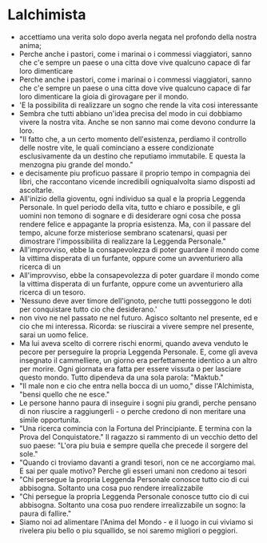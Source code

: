 # Lalchimista
- accettiamo una verita solo dopo averla negata nel profondo della nostra anima;
- Perche anche i pastori, come i marinai o i commessi viaggiatori, sanno che c'e sempre un paese o una citta dove vive qualcuno capace di far loro dimenticare
- Perche anche i pastori, come i marinai o i commessi viaggiatori, sanno che c'e sempre un paese o una citta dove vive qualcuno capace di far loro dimenticare la gioia di girovagare per il mondo.
- 'E la possibilita di realizzare un sogno che rende la vita cosi interessante
- Sembra che tutti abbiano un'idea precisa del modo in cui dobbiamo vivere la nostra vita. Anche se non sanno mai come devono condurre la loro.
- "Il fatto che, a un certo momento dell'esistenza, perdiamo il controllo delle nostre vite, le quali cominciano a essere condizionate esclusivamente da un destino che reputiamo immutabile. E questa la menzogna piu grande del mondo."
- e decisamente piu proficuo passare il proprio tempo in compagnia dei libri, che raccontano vicende incredibili ogniqualvolta siamo disposti ad ascoltarle.
- All'inizio della gioventu, ogni individuo sa qual e la propria Leggenda Personale. In quel periodo della vita, tutto e chiaro e possibile, e gli uomini non temono di sognare e di desiderare ogni cosa che possa rendere felice e appagante la propria esistenza. Ma, con il passare del tempo, alcune forze misteriose sembrano scatenarsi, quasi per dimostrare l'impossibilita di realizzare la Leggenda Personale."
- All'improvviso, ebbe la consapevolezza di poter guardare il mondo come la vittima disperata di un furfante, oppure come un avventuriero alla ricerca di un
- All'improvviso, ebbe la consapevolezza di poter guardare il mondo come la vittima disperata di un furfante, oppure come un avventuriero alla ricerca di un tesoro.
- 'Nessuno deve aver timore dell'ignoto, perche tutti posseggono le doti per conquistare tutto cio che desiderano.'
- non vivo ne nel passato ne nel futuro. Agisco soltanto nel presente, ed e cio che mi interessa. Ricorda: se riuscirai a vivere sempre nel presente, sarai un uomo felice.
- Ma lui aveva scelto di correre rischi enormi, quando aveva venduto le pecore per perseguire la propria Leggenda Personale. E, come gli aveva insegnato il cammelliere, un giorno era perfettamente identico a un altro per morire. Ogni giornata era fatta per essere vissuta o per lasciare questo mondo. Tutto dipendeva da una sola parola: "Maktub."
- "Il male non e cio che entra nella bocca di un uomo," disse l'Alchimista, "bensi quello che ne esce."
- Le persone hanno paura di inseguire i sogni piu grandi, perche pensano di non riuscire a raggiungerli - o perche credono di non meritare una simile opportunita.
- "Una ricerca comincia con la Fortuna del Principiante. E termina con la Prova del Conquistatore." Il ragazzo si rammento di un vecchio detto del suo paese: "L'ora piu buia e sempre quella che precede il sorgere del sole."
- "Quando ci troviamo davanti a grandi tesori, non ce ne accorgiamo mai. E sai per quale motivo? Perche gli esseri umani non credono ai tesori
- "Chi persegue la propria Leggenda Personale conosce tutto cio di cui abbisogna. Soltanto una cosa puo rendere irrealizzabile
- "Chi persegue la propria Leggenda Personale conosce tutto cio di cui abbisogna. Soltanto una cosa puo rendere irrealizzabile un sogno: la paura di fallire."
- Siamo noi ad alimentare l'Anima del Mondo - e il luogo in cui viviamo si rivelera piu bello o piu squallido, se noi saremo migliori o peggiori.
